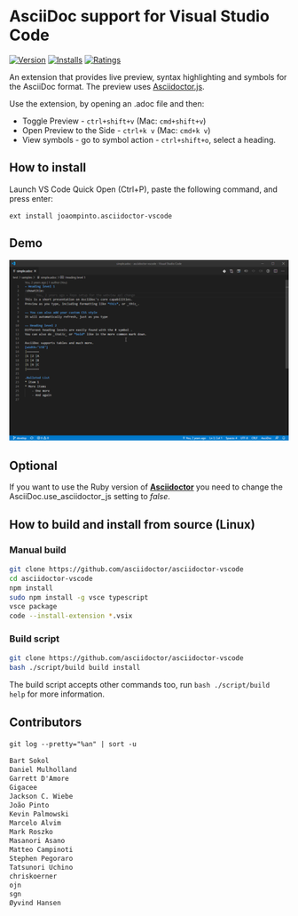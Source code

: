 # AsciiDoc support for Visual Studio Code

[![Version](https://vsmarketplacebadge.apphb.com/version/joaompinto.asciidoctor-vscode.svg)](https://marketplace.visualstudio.com/items?itemName=joaompinto.asciidoctor-vscode)
[![Installs](https://vsmarketplacebadge.apphb.com/installs/joaompinto.asciidoctor-vscode.svg)](https://marketplace.visualstudio.com/items?itemName=joaompinto.asciidoctor-vscode)
[![Ratings](https://vsmarketplacebadge.apphb.com/rating/joaompinto.asciidoctor-vscode.svg)](https://vsmarketplacebadge.apphb.com/rating/joaompinto.asciidoctor-vscode.svg)

An extension that provides live preview, syntax highlighting and symbols for the AsciiDoc format. The preview uses [Asciidoctor.js](https://asciidoctor.org/docs/asciidoctor.js/).

Use the extension, by opening an .adoc file and then:

* Toggle Preview - `ctrl+shift+v` (Mac: `cmd+shift+v`)
* Open Preview to the Side - `ctrl+k v` (Mac: `cmd+k v`)
* View symbols - go to symbol action - `ctrl+shift+o`, select a heading.

## How to install

Launch VS Code Quick Open (Ctrl+P), paste the following command, and press enter:

    ext install joaompinto.asciidoctor-vscode

## Demo

![alt](images/simple.gif)

## Optional

If you want to use the Ruby version of [**Asciidoctor**](http://asciidoctor.org/docs/install-toolchain/ ) you need to change the AsciiDoc.use_asciidoctor_js setting to _false_.

## How to build and install from source (Linux)

### Manual build
```bash
git clone https://github.com/asciidoctor/asciidoctor-vscode
cd asciidoctor-vscode
npm install
sudo npm install -g vsce typescript
vsce package
code --install-extension *.vsix
```

### Build script
```bash
git clone https://github.com/asciidoctor/asciidoctor-vscode
bash ./script/build build install
```
The build script accepts other commands too, run `bash ./script/build help` for more information.

## Contributors

```git log --pretty="%an" | sort -u```

    Bart Sokol
    Daniel Mulholland
    Garrett D'Amore
    Gigacee
    Jackson C. Wiebe
    João Pinto
    Kevin Palmowski
    Marcelo Alvim
    Mark Roszko
    Masanori Asano
    Matteo Campinoti
    Stephen Pegoraro
    Tatsunori Uchino
    chriskoerner
    ojn
    sgn
    Øyvind Hansen
